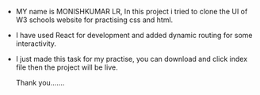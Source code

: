 * MY name is MONISHKUMAR LR, In this project i tried to clone the UI of W3 schools website for practising css and html. 
* I have used React for development and added dynamic routing for some interactivity.  
* I just made this task for my practise, you can download and click index file then the project will be live.

     Thank you.......
